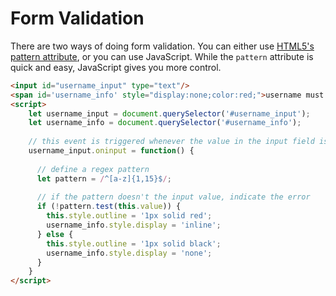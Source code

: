 
# Form Validation

There are two ways of doing form validation. You can either use [HTML5's pattern attribute](../../2%20HTML%20+%20CSS/docs/12%20-%20HTML%20Forms.md#the-pattern-attribute), or you can use JavaScript. While the `pattern` attribute is quick and easy, JavaScript gives you more control.

```html
<input id="username_input" type="text"/>
<span id='username_info' style="display:none;color:red;">username must be between 1 and 15 lowercase characters</span>
<script>
    let username_input = document.querySelector('#username_input');
    let username_info = document.querySelector('#username_info');
    
    // this event is triggered whenever the value in the input field is changed
    username_input.oninput = function() {
        
      // define a regex pattern
      let pattern = /^[a-z]{1,15}$/;
      
      // if the pattern doesn't the input value, indicate the error
      if (!pattern.test(this.value)) {
        this.style.outline = '1px solid red';
        username_info.style.display = 'inline';
      } else {
        this.style.outline = '1px solid black';
        username_info.style.display = 'none';
      }
    }
</script>
```

